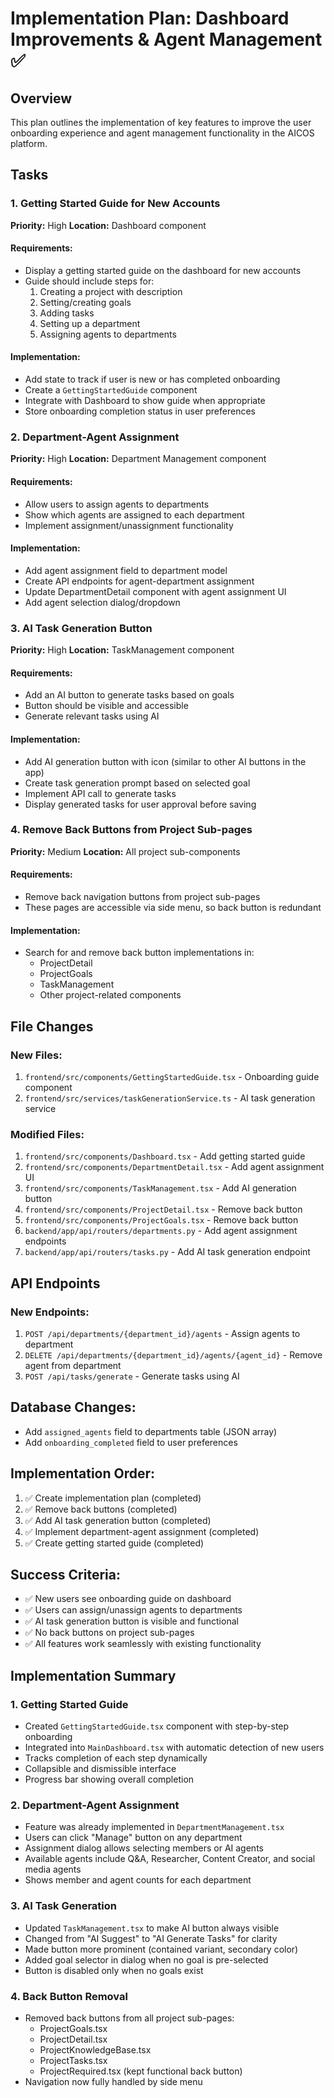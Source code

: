 # Implementation Plan: Dashboard Improvements & Agent Management ✅

## Overview
This plan outlines the implementation of key features to improve the user onboarding experience and agent management functionality in the AICOS platform.

## Tasks

### 1. Getting Started Guide for New Accounts
**Priority:** High
**Location:** Dashboard component

#### Requirements:
- Display a getting started guide on the dashboard for new accounts
- Guide should include steps for:
  1. Creating a project with description
  2. Setting/creating goals
  3. Adding tasks
  4. Setting up a department
  5. Assigning agents to departments

#### Implementation:
- Add state to track if user is new or has completed onboarding
- Create a `GettingStartedGuide` component
- Integrate with Dashboard to show guide when appropriate
- Store onboarding completion status in user preferences

### 2. Department-Agent Assignment
**Priority:** High
**Location:** Department Management component

#### Requirements:
- Allow users to assign agents to departments
- Show which agents are assigned to each department
- Implement assignment/unassignment functionality

#### Implementation:
- Add agent assignment field to department model
- Create API endpoints for agent-department assignment
- Update DepartmentDetail component with agent assignment UI
- Add agent selection dialog/dropdown

### 3. AI Task Generation Button
**Priority:** High
**Location:** TaskManagement component

#### Requirements:
- Add an AI button to generate tasks based on goals
- Button should be visible and accessible
- Generate relevant tasks using AI

#### Implementation:
- Add AI generation button with icon (similar to other AI buttons in the app)
- Create task generation prompt based on selected goal
- Implement API call to generate tasks
- Display generated tasks for user approval before saving

### 4. Remove Back Buttons from Project Sub-pages
**Priority:** Medium
**Location:** All project sub-components

#### Requirements:
- Remove back navigation buttons from project sub-pages
- These pages are accessible via side menu, so back button is redundant

#### Implementation:
- Search for and remove back button implementations in:
  - ProjectDetail
  - ProjectGoals
  - TaskManagement
  - Other project-related components

## File Changes

### New Files:
1. `frontend/src/components/GettingStartedGuide.tsx` - Onboarding guide component
2. `frontend/src/services/taskGenerationService.ts` - AI task generation service

### Modified Files:
1. `frontend/src/components/Dashboard.tsx` - Add getting started guide
2. `frontend/src/components/DepartmentDetail.tsx` - Add agent assignment UI
3. `frontend/src/components/TaskManagement.tsx` - Add AI generation button
4. `frontend/src/components/ProjectDetail.tsx` - Remove back button
5. `frontend/src/components/ProjectGoals.tsx` - Remove back button
6. `backend/app/api/routers/departments.py` - Add agent assignment endpoints
7. `backend/app/api/routers/tasks.py` - Add AI task generation endpoint

## API Endpoints

### New Endpoints:
1. `POST /api/departments/{department_id}/agents` - Assign agents to department
2. `DELETE /api/departments/{department_id}/agents/{agent_id}` - Remove agent from department
3. `POST /api/tasks/generate` - Generate tasks using AI

## Database Changes:
- Add `assigned_agents` field to departments table (JSON array)
- Add `onboarding_completed` field to user preferences

## Implementation Order:
1. ✅ Create implementation plan (completed)
2. ✅ Remove back buttons (completed)
3. ✅ Add AI task generation button (completed)
4. ✅ Implement department-agent assignment (completed)
5. ✅ Create getting started guide (completed)

## Success Criteria:
- ✅ New users see onboarding guide on dashboard
- ✅ Users can assign/unassign agents to departments
- ✅ AI task generation button is visible and functional
- ✅ No back buttons on project sub-pages
- ✅ All features work seamlessly with existing functionality

## Implementation Summary

### 1. Getting Started Guide
- Created `GettingStartedGuide.tsx` component with step-by-step onboarding
- Integrated into `MainDashboard.tsx` with automatic detection of new users
- Tracks completion of each step dynamically
- Collapsible and dismissible interface
- Progress bar showing overall completion

### 2. Department-Agent Assignment
- Feature was already implemented in `DepartmentManagement.tsx`
- Users can click "Manage" button on any department
- Assignment dialog allows selecting members or AI agents
- Available agents include Q&A, Researcher, Content Creator, and social media agents
- Shows member and agent counts for each department

### 3. AI Task Generation
- Updated `TaskManagement.tsx` to make AI button always visible
- Changed from "AI Suggest" to "AI Generate Tasks" for clarity
- Made button more prominent (contained variant, secondary color)
- Added goal selector in dialog when no goal is pre-selected
- Button is disabled only when no goals exist

### 4. Back Button Removal
- Removed back buttons from all project sub-pages:
  - ProjectGoals.tsx
  - ProjectDetail.tsx
  - ProjectKnowledgeBase.tsx
  - ProjectTasks.tsx
  - ProjectRequired.tsx (kept functional back button)
- Navigation now fully handled by side menu